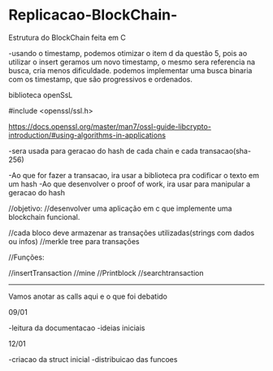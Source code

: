 # Replicacao-BlockChain-
Estrutura do BlockChain feita em C 


-usando o timestamp, podemos otimizar o item d da questão 5,
pois ao utilizar o insert geramos um novo timestamp, o 
mesmo sera referencia na busca, cria menos dificuldade.
podemos implementar uma busca binaria com os timestamp,
que são progressivos e ordenados.

biblioteca openSsL

#include <openssl/ssl.h>

https://docs.openssl.org/master/man7/ossl-guide-libcrypto-introduction/#using-algorithms-in-applications

-sera usada para geracao do hash de cada chain e cada transacao(sha-256)

-Ao que for fazer a transacao, ira usar a biblioteca pra codificar o texto em um hash
-Ao que desenvolver o proof of work, ira usar para manipular a geracao do hash 


//objetivo:
//desenvolver uma aplicação em c que implemente uma blockchain funcional.


//cada bloco deve armazenar as transações utilizadas(strings com dados ou infos)
//merkle tree para transações

//Funções:

//insertTransaction
//mine
//Printblock
//searchtransaction

---------------------------------------------------------------------------------------------
Vamos anotar as calls aqui e o que foi debatido 

09/01

-leitura da documentacao
-ideias iniciais


12/01 

-criacao da struct inicial 
-distribuicao das funcoes 
